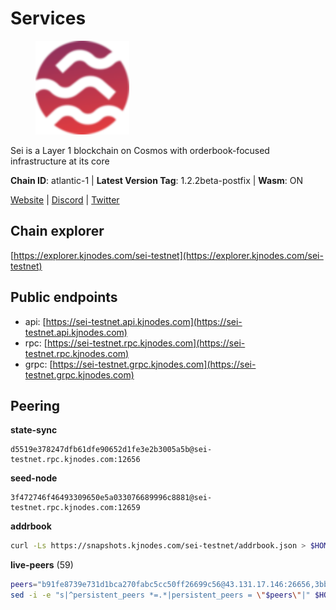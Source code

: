 # Services

<figure><img src="https://raw.githubusercontent.com/kj89/cosmos-images/main/logos/sei.png" width="150" alt=""><figcaption></figcaption></figure>

Sei is a Layer 1 blockchain on Cosmos with orderbook-focused infrastructure at its core

**Chain ID**: atlantic-1 | **Latest Version Tag**: 1.2.2beta-postfix | **Wasm**: ON

[Website](https://www.seinetwork.io) | [Discord](https://discord.gg/sei) | [Twitter](https://twitter.com/SeiNetwork)




## Chain explorer
[https://explorer.kjnodes.com/sei-testnet](https://explorer.kjnodes.com/sei-testnet)

## Public endpoints

* api: [https://sei-testnet.api.kjnodes.com](https://sei-testnet.api.kjnodes.com)
* rpc: [https://sei-testnet.rpc.kjnodes.com](https://sei-testnet.rpc.kjnodes.com)
* grpc: [https://sei-testnet.grpc.kjnodes.com](https://sei-testnet.grpc.kjnodes.com)

## Peering

**state-sync**

```text
d5519e378247dfb61dfe90652d1fe3e2b3005a5b@sei-testnet.rpc.kjnodes.com:12656
```

**seed-node**

```text
3f472746f46493309650e5a033076689996c8881@sei-testnet.rpc.kjnodes.com:12659
```

**addrbook**
```bash
curl -Ls https://snapshots.kjnodes.com/sei-testnet/addrbook.json > $HOME/.sei/config/addrbook.json
```

**live-peers** (59)
```bash
peers="b91fe8739e731d1bca270fabc5cc50ff26699c56@43.131.17.146:26656,3bb02c353ef3178cd6779a4b608f597538f21126@162.62.233.113:26656,2f04f9f3e3ce6e4904c855b96ab53f31c8de769b@135.181.147.1:26656,d949da32bd77e472168a14dc65b1f9b13a075cc1@34.124.245.127:26656,c5b049dfa5240037f4ddcc0e57d6ccbc69fd1857@65.108.3.234:26656,85bd7c5ac455ed082d7974d7f157310cc8243e2d@144.76.67.53:2420,3c690730729c444a197587bd9d510db138b7cf92@142.132.163.93:26656,78ea9a4f0ddb84de561b1358e4d1627850fbaf4c@159.89.205.107:12656,38b4d78c7d6582fb170f6c19330a7e37e6964212@5.9.147.22:46656,9251342e028b0d2dd8dfc8819d6943ae2a488a2b@5.9.63.216:26656,d530ce66d57a291c15e7cea39419eef0771c710f@65.109.11.205:24656,b1f7e49b8fd8565cab4cb4c4a0d365c5aeb19c38@65.21.225.178:26656,b6bbd640a7bb36a10b242d8cbd2b714371a6f790@141.94.138.48:26667,5401e2589f554076c2d4eb4ca99650c6616c0a30@178.239.197.187:26656,873a358b46b07c0c7c0280397a5ad27954a10633@162.19.238.186:26656,411d4df7b86dd9737fb738e1b6a027e05256c3dc@95.217.182.223:24656,bbbb471dd787b973de4804e8b805a143838fd95c@5.78.40.113:24656,55632b262f77e7bdb6aa584293e69426349ef833@65.108.78.116:12656,5deda0a64001c36c4f4c82f08dce7f9e9284221f@5.161.61.243:24656,794b45a9ff3d30fdf44f9277775a58f61a2a59b9@148.251.11.99:12656,c2c02622883f3f3bb56e770b795cce1776b35964@65.109.85.170:31656,59f888f410408d559c730ee137a9dda048329aa1@65.21.7.111:26656,cd5fc0bf33cb7e4a16a377fcb25d9c135165cc8b@66.45.251.38:46656,18aa77155b50a72c675bbd3f4e21ceaabbc197a5@217.76.61.182:12656,d3c42977ad0ff31c70e4cc96ec8c9243a650b824@65.109.71.35:27656,a541b059e17aea3bd4843314937036544bd6a838@135.181.251.102:26656,675dd7d4308c2e93d9b789c873541e1e1774251d@65.108.233.102:26656,6d22e4599897c899530be1c04e6e02d233bc9aee@161.35.216.173:12656,3eeaed541adc2b75947db6ccde91ea70e5d2a3c4@65.109.31.55:45656,8737579478ebf0342537cb9e6aa1e5220af39b09@65.108.230.245:28656,d37bbd7377c5c288b9ec9079a32df96f9f389c8e@65.21.203.204:46656,32bd80fe84f92702494976b894404663e12a7152@162.55.223.23:12656,1fc581acd401fb38d1f0c1a4b57ece6c096b3a98@142.132.253.112:14656,efa769dde3f31d84f2587e3ec09a09014bb0437b@84.21.171.200:12656,8f09568ff49598e00e2f565d73eef45b1f5d5646@5.161.194.135:24656,62ecc461e078d4bd74b1e6aa0497a4ed5cdcb8c7@65.109.85.155:12656,079f1273614dcdac20d6bd3def593d14dcf85190@65.108.126.35:21656,1f11577400a5caadedc01261e0f4902983445fb1@188.165.221.155:26656,086de59b17905d9390da58ab7d941372dd605040@173.249.23.196:12656,38dcbc018101b0dbe5dff69f3d9aeb028fcef338@95.217.233.32:26656,558c8143cf633b07a36c2bc3d148707aa05cd240@23.81.180.195:36656,a3a1f617775cd9c9f10ca2e4f56bde44aafd9c0f@13.57.247.171:26656,fd8726a2d70339acd1e5a5814e232be1a2f54298@185.177.216.126:12656,598683560dbb91182be65b489734af9777683416@159.69.125.201:26656,ca5ac4c16497343f9b0a27c27435ec6bd9c7dcef@52.194.8.37:26656,d2f5f6db0554c297a1104bd452b6182d3f851d1e@65.109.35.116:26656,cb44e5eaa41826480db16c4bd68f64c15de0eb17@155.133.27.170:12656,ca72209dded4120da636703728832193ed3e8d87@154.53.42.141:26656,635c32b8c21b35b62570b4155fa9425f8e4358cf@65.108.206.45:26656,cd69b96a93de9cb9b91fe45ffa0be4b34e3d1880@65.109.85.226:7000,9c534ecc23549a6d2c9cd8f210dcac704c3bb4b2@65.109.112.178:27656,d5519e378247dfb61dfe90652d1fe3e2b3005a5b@65.109.68.190:12656,d3e6b2485e788896f0001aee3b7a676f34358255@54.153.69.93:26656,4508d3ad5abc0cf2c749d2d4ba85c5b2c4fdd872@65.21.190.70:24656,23566c31c1a4f852eb581cee56ce68b4b77756b1@195.201.197.4:12656,489b8ba15ba1db3f8899ef990b239e9924681060@213.239.207.175:12656,853788cfa77b45d8ec7bcd33d99ae763bc707697@194.146.12.50:10143,1d5fdc2d0363701abd848baee98fc436502155c1@95.217.202.49:36656,d897e022db9f57f9017f11f307b6a9f5dcbc6e08@116.202.161.165:31656"
sed -i -e "s|^persistent_peers *=.*|persistent_peers = \"$peers\"|" $HOME/.sei/config/config.toml
```
